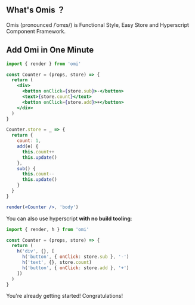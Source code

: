 ## What's Omis ？

Omis (pronounced /ˈomɪs/) is Functional Style, Easy Store and Hyperscript Component Framework.

## Add Omi in One Minute

```jsx
import { render } from 'omi'

const Counter = (props, store) => {
  return (
    <div>
      <button onClick={store.sub}>-</button>
      <text>{store.count}</text>
      <button onClick={store.add}>+</button>
    </div>
  )
}

Counter.store = _ => {
  return {
    count: 1,
    add(e) {
      this.count++
      this.update()
    },
    sub() {
      this.count--
      this.update()
    }
  }
}

render(<Counter />, 'body')
```

You can also use hyperscript **with no build tooling**:

```js
import { render, h } from 'omi'

const Counter = (props, store) => {
  return (
    h('div', {}, [
      h('button', { onClick: store.sub }, '-')
      h('text', {}, store.count)
      h('button', { onClick: store.add }, '+')
    ])
  )
}
```

You're already getting started! Congratulations!
